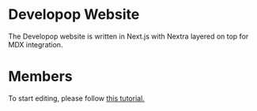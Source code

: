 # Developop Website

The Developop website is written in Next.js with Nextra layered on top for MDX integration.

# Members

To start editing, please follow [this tutorial.](https://youtu.be/0Xjtx1ccNTA)
